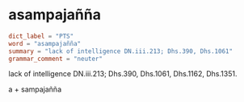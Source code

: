 # asampajañña

``` toml
dict_label = "PTS"
word = "asampajañña"
summary = "lack of intelligence DN.iii.213; Dhs.390, Dhs.1061"
grammar_comment = "neuter"
```

lack of intelligence DN.iii.213; Dhs.390, Dhs.1061, Dhs.1162, Dhs.1351.

a \+ sampajañña

